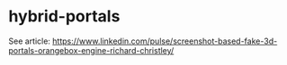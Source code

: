 # hybrid-portals

See article: https://www.linkedin.com/pulse/screenshot-based-fake-3d-portals-orangebox-engine-richard-christley/
